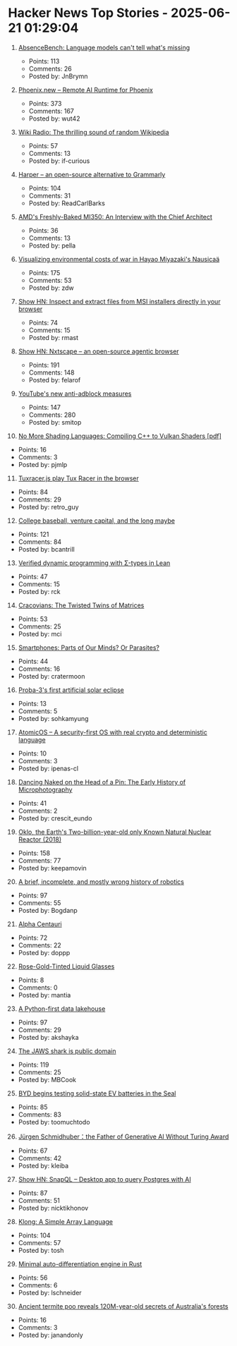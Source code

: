# Hacker News Top Stories - 2025-06-21 01:29:04

1. [AbsenceBench: Language models can't tell what's missing](https://arxiv.org/abs/2506.11440)
   - Points: 113
   - Comments: 26
   - Posted by: JnBrymn

2. [Phoenix.new – Remote AI Runtime for Phoenix](https://fly.io/blog/phoenix-new-the-remote-ai-runtime/)
   - Points: 373
   - Comments: 167
   - Posted by: wut42

3. [Wiki Radio: The thrilling sound of random Wikipedia](https://www.monkeon.co.uk/wikiradio/)
   - Points: 57
   - Comments: 13
   - Posted by: if-curious

4. [Harper – an open-source alternative to Grammarly](https://writewithharper.com)
   - Points: 104
   - Comments: 31
   - Posted by: ReadCarlBarks

5. [AMD's Freshly-Baked MI350: An Interview with the Chief Architect](https://chipsandcheese.com/p/amds-freshly-baked-mi350-an-interview)
   - Points: 36
   - Comments: 13
   - Posted by: pella

6. [Visualizing environmental costs of war in Hayao Miyazaki's Nausicaä](https://jgeekstudies.org/2025/06/20/wilted-lands-and-wounded-worlds-visualizing-environmental-costs-of-war-in-hayao-miyazakis-nausicaa-of-the-valley-of-the-wind/)
   - Points: 175
   - Comments: 53
   - Posted by: zdw

7. [Show HN: Inspect and extract files from MSI installers directly in your browser](https://pymsi.readthedocs.io/en/latest/msi_viewer.html)
   - Points: 74
   - Comments: 15
   - Posted by: rmast

8. [Show HN: Nxtscape – an open-source agentic browser](https://github.com/nxtscape/nxtscape)
   - Points: 191
   - Comments: 148
   - Posted by: felarof

9. [YouTube's new anti-adblock measures](https://iter.ca/post/yt-adblock/)
   - Points: 147
   - Comments: 280
   - Posted by: smitop

10. [No More Shading Languages: Compiling C++ to Vulkan Shaders [pdf]](https://xol.io/random/vcc-paper.pdf)
   - Points: 16
   - Comments: 3
   - Posted by: pjmlp

11. [Tuxracer.js play Tux Racer in the browser](https://github.com/ebbejan/tux-racer-js)
   - Points: 84
   - Comments: 29
   - Posted by: retro_guy

12. [College baseball, venture capital, and the long maybe](https://bcantrill.dtrace.org/2025/06/15/college-baseball-venture-capital-and-the-long-maybe/)
   - Points: 121
   - Comments: 84
   - Posted by: bcantrill

13. [Verified dynamic programming with Σ-types in Lean](https://tannerduve.github.io/blog/memoization-sigma/)
   - Points: 47
   - Comments: 15
   - Posted by: rck

14. [Cracovians: The Twisted Twins of Matrices](https://marcinciura.wordpress.com/2025/06/20/cracovians-the-twisted-twins-of-matrices/)
   - Points: 53
   - Comments: 25
   - Posted by: mci

15. [Smartphones: Parts of Our Minds? Or Parasites?](https://www.tandfonline.com/doi/full/10.1080/00048402.2025.2504070)
   - Points: 44
   - Comments: 16
   - Posted by: cratermoon

16. [Proba-3's first artificial solar eclipse](https://www.esa.int/Enabling_Support/Space_Engineering_Technology/Proba-3/Proba-3_s_first_artificial_solar_eclipse)
   - Points: 13
   - Comments: 5
   - Posted by: sohkamyung

17. [AtomicOS – A security-first OS with real crypto and deterministic language](https://github.com/ipenas-cl/AtomicOs)
   - Points: 10
   - Comments: 3
   - Posted by: ipenas-cl

18. [Dancing Naked on the Head of a Pin: The Early History of Microphotography](https://publicdomainreview.org/essay/dancing-naked-on-the-head-of-a-pin)
   - Points: 41
   - Comments: 2
   - Posted by: crescit_eundo

19. [Oklo, the Earth's Two-billion-year-old only Known Natural Nuclear Reactor (2018)](https://www.iaea.org/newscenter/news/meet-oklo-the-earths-two-billion-year-old-only-known-natural-nuclear-reactor)
   - Points: 158
   - Comments: 77
   - Posted by: keepamovin

20. [A brief, incomplete, and mostly wrong history of robotics](https://generalrobots.substack.com/p/a-brief-incomplete-and-mostly-wrong)
   - Points: 97
   - Comments: 55
   - Posted by: Bogdanp

21. [Alpha Centauri](https://www.filfre.net/2025/06/alpha-centauri/)
   - Points: 72
   - Comments: 22
   - Posted by: doppp

22. [Rose-Gold-Tinted Liquid Glasses](https://lmnt.me/blog/rose-gold-tinted-liquid-glasses.html)
   - Points: 8
   - Comments: 0
   - Posted by: mantia

23. [A Python-first data lakehouse](https://www.bauplanlabs.com/blog/everything-as-python)
   - Points: 97
   - Comments: 29
   - Posted by: akshayka

24. [The JAWS shark is public domain](https://ironicsans.ghost.io/how-the-jaws-shark-became-public-domain/)
   - Points: 119
   - Comments: 25
   - Posted by: MBCook

25. [BYD begins testing solid-state EV batteries in the Seal](https://electrek.co/2025/06/20/byd-tests-solid-state-batteries-seal-ev-with-1000-miles-range/)
   - Points: 85
   - Comments: 83
   - Posted by: toomuchtodo

26. [Jürgen Schmidhuber：the Father of Generative AI Without Turing Award](http://www.jazzyear.com/article_info.html?id=1352)
   - Points: 67
   - Comments: 42
   - Posted by: kleiba

27. [Show HN: SnapQL – Desktop app to query Postgres with AI](https://github.com/NickTikhonov/snap-ql)
   - Points: 87
   - Comments: 51
   - Posted by: nicktikhonov

28. [Klong: A Simple Array Language](https://t3x.org/klong/)
   - Points: 104
   - Comments: 57
   - Posted by: tosh

29. [Minimal auto-differentiation engine in Rust](https://github.com/e3ntity/nanograd)
   - Points: 56
   - Comments: 6
   - Posted by: lschneider

30. [Ancient termite poo reveals 120M-year-old secrets of Australia's forests](https://phys.org/news/2025-06-ancient-termite-poo-reveals-million.html)
   - Points: 16
   - Comments: 3
   - Posted by: janandonly

